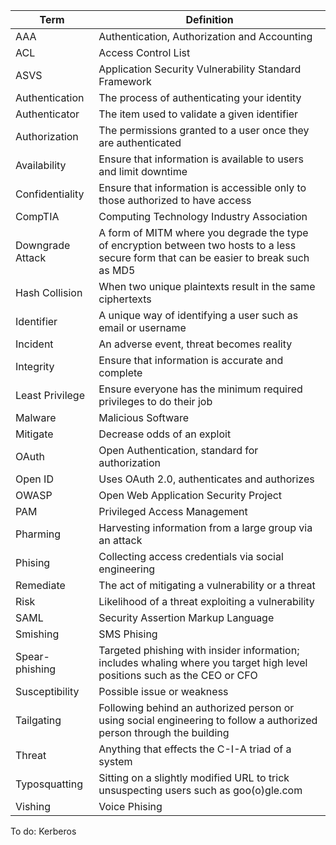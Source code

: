 |  Term             | Definition|
|-------------------|-----------|
| AAA               | Authentication, Authorization and Accounting|
| ACL               | Access Control List|    
| ASVS              | Application Security Vulnerability Standard Framework|
| Authentication    | The process of authenticating your identity|
| Authenticator     | The item used to validate a given identifier|
| Authorization     | The permissions granted to a user once they are authenticated|                     
| Availability      | Ensure that information is available to users and limit downtime|
| Confidentiality   | Ensure that information is accessible only to those authorized to have access|
| CompTIA           | Computing Technology Industry Association|
| Downgrade Attack  | A form of MITM where you degrade the type of encryption between two hosts to a less secure form that can be easier to break such as MD5|
| Hash Collision    | When two unique plaintexts result in the same ciphertexts|
| Identifier        | A unique way of identifying a user such as email or username|
| Incident          | An adverse event, threat becomes reality|
| Integrity         | Ensure that information is accurate and complete|
| Least Privilege   | Ensure everyone has the minimum required privileges to do their job|
| Malware           | Malicious Software|
| Mitigate          | Decrease odds of an exploit|
| OAuth             | Open Authentication, standard for authorization|
| Open ID           | Uses OAuth 2.0, authenticates and authorizes|
| OWASP             | Open Web Application Security Project|
| PAM               | Privileged Access Management|
| Pharming          | Harvesting information from a large group via an attack|
| Phising           | Collecting access credentials via social engineering|
| Remediate         | The act of mitigating a vulnerability or a threat|
| Risk              | Likelihood of a threat exploiting a vulnerability|
| SAML              | Security Assertion Markup Language|
| Smishing          | SMS Phising|
| Spear-phishing    | Targeted phishing with insider information; includes whaling where you target high level positions such as the CEO or CFO|
| Susceptibility    | Possible issue or weakness|
| Tailgating        | Following behind an authorized person or using social engineering to follow a authorized person through the building|
| Threat            | Anything that effects the C-I-A triad of a system|
| Typosquatting     | Sitting on a slightly modified URL to trick unsuspecting users such as goo(o)gle.com|
| Vishing           | Voice Phising|

To do:
Kerberos













